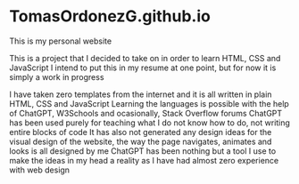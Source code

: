 # TomasOrdonezG.github.io
This is my personal website

This is a project that I decided to take on in order to learn HTML, CSS and JavaScript
I intend to put this in my resume at one point, but for now it is simply a work in progress

I have taken zero templates from the internet and it is all written in plain HTML, CSS and JavaScript
Learning the languages is possible with the help of ChatGPT, W3Schools and ocasionally, Stack Overflow forums
ChatGPT has been used purely for teaching what I do not know how to do, not writing entire blocks of code
It has also not generated any design ideas for the visual design of the website, the way the page navigates, animates and looks is all designed by me
ChatGPT has been nothing but a tool I use to make the ideas in my head a reality as I have had almost zero experience with web design
